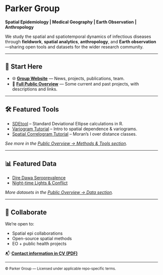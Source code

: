 # Parker Group

**Spatial Epidemiology | Medical Geography | Earth Observation | Anthropology**

We study the spatial and spatiotemporal dynamics of infectious diseases through **fieldwork**, **spatial analytics**, **anthropology**, and **Earth observation**—sharing open tools and datasets for the wider research community.

---

## 🚀 Start Here

- 🌐 **[Group Website](https://parker-group.github.io/)** — News, projects, publications, team.
- 📜 **[Full Public Overview](https://github.com/parker-group/public-overview)** — Some current and past projects, with descriptions and links.

---

## 🛠 Featured Tools
- [SDEtool](https://github.com/parker-group/SDEtool) – Standard Deviational Ellipse calculations in R.
- [Variogram Tutorial](https://github.com/parker-group/variogram_tutorial1) – Intro to spatial dependence & variograms.
- [Spatial Correlogram Tutorial](https://github.com/parker-group/spcorrelogram_tutorial1) – Moran’s I over distance classes.

*See more in the [Public Overview → Methods & Tools section](https://github.com/parker-group/public-overview#methods--tools).*

---

## 📊 Featured Data
- [Dire Dawa Seroprevalence](https://github.com/parker-group/DireDawa_Seroepi)
- [Night-time Lights & Conflict](https://github.com/parker-group/NTL_conflict)

*More datasets in the [Public Overview → Data section](https://github.com/parker-group/public-overview#data).*

---

## 🤝 Collaborate
We’re open to:
- Spatial epi collaborations
- Open-source spatial methods
- EO + public health projects

📬 **[Contact information in CV (PDF)](https://github.com/parker-group/parker-group.github.io/raw/main/docs/ParkerCV.pdf)**

---

<sub>© Parker Group — Licensed under applicable repo-specific terms.</sub>
